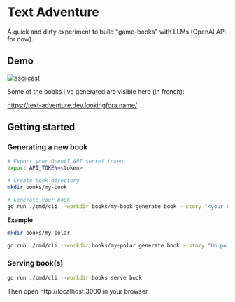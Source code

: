 # Text Adventure

A quick and dirty experiment to build "game-books" with LLMs (OpenAI API for now).

## Demo

[![asciicast](https://asciinema.org/a/AsZhBBWyY5ua1ihZTrgrm58pi.svg)](https://asciinema.org/a/AsZhBBWyY5ua1ihZTrgrm58pi)

Some of the books i've generated are visible here (in french):

https://text-adventure.dev.lookingfora.name/

## Getting started

### Generating a new book

```bash
# Export your OpenAI API secret token
export API_TOKEN=<token>

# Create book directory
mkdir books/my-book

# Generate your book
go run ./cmd/cli --workdir books/my-book generate book --story "<your story context>" --authors "<name of a well known author>"
```

**Example**

```bash
mkdir books/my-polar

go run ./cmd/cli --workdir books/my-polar generate book --story "Un polar dans le style roman noir/thriller, racontant l'enquête pour meurtre d'un vieil enquêteur désabusé dans un quartier malfamé de la ville Lilian Sorrow. Écris à la première personne." --authors "James Lee Burkee" --authors "Raymond Chandler" --authors "Peter Cheyney"
```

### Serving book(s)

```bash
go run ./cmd/cli --workdir books serve book
```

Then open http://localhost:3000 in your browser

